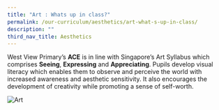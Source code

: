 ```yaml
---
title: "Art : Whats up in class?"
permalink: /our-curriculum/aesthetics/art-what-s-up-in-class/
description: ""
third_nav_title: Aesthetics
---
```

West View Primary’s **ACE** is in line with Singapore’s Art Syllabus which comprises **Seeing**, **Expressing** and **Appreciating**. Pupils develop visual literacy which enables them to observe and perceive the world with increased awareness and aesthetic sensitivity. It also encourages the development of creativity while promoting a sense of self-worth.

<style>  
img {  
  display: block;  
  margin-left: auto;  
  margin-right: auto;  
}  
</style>  
<body><img src="![](/images/Art.jpg)" alt="Art" style="width:80%;">  
  
</body>